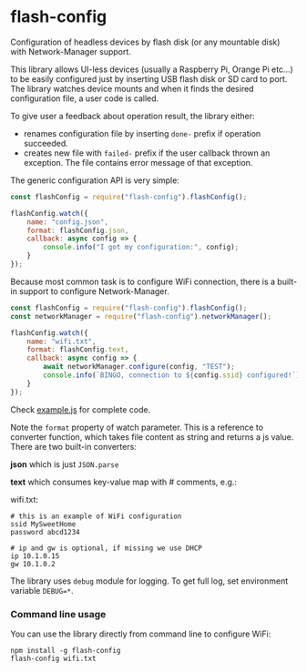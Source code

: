 # flash-config
Configuration of headless devices by flash disk (or any mountable disk) with Network-Manager support.

This library allows UI-less devices (usually a Raspberry Pi, Orange Pi etc...) to be easily configured just by inserting USB flash disk or SD card to port. The library watches device mounts and when it finds the desired configuration file, a user code is called.

To give user a feedback about operation result, the library either:
- renames configuration file by inserting `done-` prefix if operation succeeded.
- creates new file with `failed-` prefix if the user callback thrown an exception. The file contains error message of that exception.

The generic configuration API is very simple:
```js
const flashConfig = require("flash-config").flashConfig();

flashConfig.watch({
    name: "config.json",
    format: flashConfig.json,
    callback: async config => {
        console.info("I got my configuration:", config);
    }
});
```

Because most common task is to configure WiFi connection, there is a built-in support to configure Network-Manager.

```js
const flashConfig = require("flash-config").flashConfig();
const networkManager = require("flash-config").networkManager();

flashConfig.watch({
    name: "wifi.txt",
    format: flashConfig.text,
    callback: async config => {
        await networkManager.configure(config, "TEST");
        console.info(`BINGO, connection to ${config.ssid} configured!`);
    }
});
```

Check [example.js](./src/example.js) for complete code.

Note the `format` property of watch parameter. This is a reference to converter function, which takes file content as string and returns a js value. There are two built-in converters:

**json** which is just `JSON.parse`

**text** which consumes key-value map with # comments, e.g.:

wifi.txt:
```
# this is an example of WiFi configuration
ssid MySweetHome
password abcd1234

# ip and gw is optional, if missing we use DHCP
ip 10.1.0.15
gw 10.1.0.2
```

The library uses `debug` module for logging. To get full log, set environment variable `DEBUG=*`.

### Command line usage
You can use the library directly from command line to configure WiFi:
```
npm install -g flash-config
flash-config wifi.txt
```